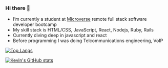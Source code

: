 ### Hi there :wave:
- I’m currently a student at [Microverse](https://micorverse.com) remote full stack software developer bootcamp
- My skill stack is HTML/CSS, JavaScript, React, Nodejs, Ruby, Rails
- Currently diving deep in javascript and react
- Before programming I was doing Telcommunications engineering, VoIP



[![Top Langs](https://github-readme-stats.vercel.app/api/top-langs/?username=kimothokamau&layout=compact&show_icons=true&theme=radical)](https://github.com/kimothokamau/github-readme-stats)

[![Kevin's GitHub stats](https://github-readme-stats.vercel.app/api?username=kimothokamau&show_icons=true&theme=radical)](https://github.com/kimothokamau/github-readme-stats)




<!--
**kimothokamau/kimothokamau** is a ✨ _special_ ✨ repository because its `README.md` (this file) appears on your GitHub profile.

Here are some ideas to get you started:

- 🔭 I’m currently working on the Microverse Remote Full Stack Software developer curriculum
- 🌱 I’m currently learning HTML&CSS
- 👯 I’m looking to collaborate on ...
- 🤔 I’m looking for help with ...
- 💬 Ask me about ...
- 📫 How to reach me: ...
- 😄 Pronouns: ...
- ⚡ Fun fact: ...
-->
